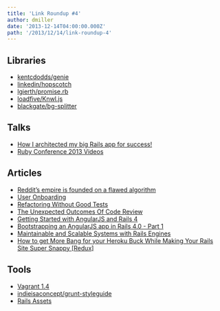```yaml
---
title: 'Link Roundup #4'
author: dmiller
date: '2013-12-14T04:00:00.000Z'
path: '/2013/12/14/link-roundup-4'
---
```


<!-- end excerpt -->

## Libraries

- [kentcdodds/genie](https://github.com/kentcdodds/genie)
- [linkedin/hopscotch](https://github.com/linkedin/hopscotch)
- [lgierth/promise.rb](https://github.com/lgierth/promise.rb)
- [loadfive/Knwl.js](https://github.com/loadfive/knwl.js)
- [blackgate/bg-splitter](https://github.com/blackgate/bg-splitter)

## Talks

- [How I architected my big Rails app for success!](http://www.youtube.com/watch?v=uDaBtqEYNBo)
- [Ruby Conference 2013 Videos](http://www.confreaks.com/events/rubyconf2013)

## Articles

- [Reddit’s empire is founded on a flawed algorithm](http://technotes.iangreenleaf.com/posts/2013-12-09-reddits-empire-is-built-on-a-flawed-algorithm.html)
- [User Onboarding](http://www.useronboard.com/features-vs-benefits/)
- [Refactoring Without Good Tests](http://blog.codeclimate.com/blog/2013/12/05/refactoring-without-good-tests)
- [The Unexpected Outcomes Of Code Review](http://blog.codeclimate.com/blog/2013/10/09/unexpected-outcomes-of-code-reviews/)
- [Getting Started with AngularJS and Rails 4](https://www.honeybadger.io/blog/2013/12/11/beginners-guide-to-angular-js-rails)
- [Bootstrapping an AngularJS app in Rails 4.0 - Part 1](http://asanderson.org/posts/2013/06/03/bootstrapping-angular-rails-part-1.html)
- [Maintainable and Scalable Systems with Rails Engines](http://gaslight.co/blog/maintainable-and-scalable-systems-with-rails-engines)
- [How to get More Bang for your Heroku Buck While Making Your Rails Site Super Snappy [Redux]](http://www.stormconsultancy.co.uk/blog/development/how-to-get-more-bang-for-your-heroku-buck-while-making-your-rails-site-super-snappy-redux)

## Tools

- [Vagrant 1.4](http://www.vagrantup.com/blog/vagrant-1-4.html)
- [indieisaconcept/grunt-styleguide](https://github.com/indieisaconcept/grunt-styleguide)
- [Rails Assets](https://rails-assets.org)
